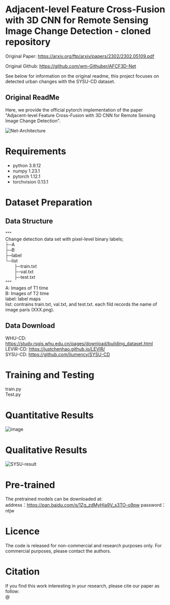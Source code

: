 # Adjacent-level Feature Cross-Fusion with 3D CNN for Remote Sensing Image Change Detection - cloned repository

Original Paper: https://arxiv.org/ftp/arxiv/papers/2302/2302.05109.pdf

Original Github: https://github.com/wm-Githuber/AFCF3D-Net

See below for information on the original readme, this project focuses on detected urban changes with the SYSU-CD dataset.

## Original ReadMe

Here, we provide the official pytorch implementation of the paper "Adjacent-level Feature Cross-Fusion with 3D CNN for Remote Sensing Image Change Detection".

![Net-Architecture](https://user-images.githubusercontent.com/66511993/210692766-5c698bdd-5077-4e7b-8274-c899f86b3cf9.png)


# Requirements
* python        3.9.12
* numpy         1.23.1
* pytorch       1.12.1
* torchvision   0.13.1

# Dataset Preparation
## Data Structure
"""  
Change detection data set with pixel-level binary labels;  
├─A  
├─B  
├─label  
└─list  
&emsp;&emsp;├─train.txt  
&emsp;&emsp;├─val.txt  
&emsp;&emsp;├─test.txt  
"""  
A: Images of T1 time  
B: Images of T2 time  
label: label maps  
list: contrains train.txt, val.txt, and test.txt. each fild records the name of image paris (XXX.png).  

## Data Download  
WHU-CD: https://study.rsgis.whu.edu.cn/pages/download/building_dataset.html  
LEVIR-CD: https://justchenhao.github.io/LEVIR/  
SYSU-CD: https://github.com/liumency/SYSU-CD  

# Training and Testing
train.py  
Test.py

# Quantitative Results
![image](https://user-images.githubusercontent.com/66511993/210712080-516684e9-0da2-4a7f-b159-a352a3c86e56.png)

# Qualitative Results
![SYSU-result](https://user-images.githubusercontent.com/66511993/210714033-e006d556-97d1-47e9-8423-3de7a983f385.png)

# Pre-trained
The pretrained models can be downloaded at:  
address：https://pan.baidu.com/s/1Zg_zdMyHIa9V_s3TO-o9pw 
password：ntjw

# Licence
The code is released for non-commercial and research purposes only. For commercial purposes, please contact the authors.



# Citation
If you find this work interesting in your research, please cite our paper as follow:  
@
